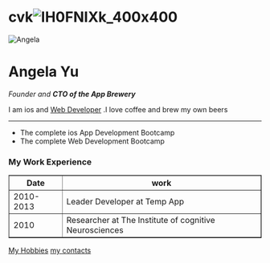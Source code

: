 # cvk![IH0FNIXk_400x400](https://user-images.githubusercontent.com/93489837/139598156-0af77c60-dc27-4932-a577-e9605f557a06.jpg)
<!DOCTYPE html>
<html lang="en" dir="ltr">

<head>
  <meta charset="utf-8">
  <title>Angela's Personal Site</title>
</head>

<body>
  <img src="C:\Users\RISHABH\Desktop\Web Development\HTML-Personal Site\IH0FNIXk_400x400.jpg" alt="Angela">
  <h1>Angela Yu</h1>
  <p><em>Founder and <strong>CTO of the App Brewery</strong></em></p>
  <p>I am ios and <a href="https://www.appbrewery.co/">Web Developer</a> .I love coffee and brew my own beers </p>
  <hr>
<ul>
  <li>The complete ios App Development Bootcamp</li>
  <li>The complete Web Development Bootcamp</li>
</ul>
<h3>My Work Experience</h3>
<table border="1">
  <thead>
  <tr>
    <th>Date</th>
    <th>work</th>
  </tr>
  </thead>
  <tbody>

  </tbody>
  <tfoot>

  </tfoot>

  <tr>
  <td>2010-2013</td>
  <td>Leader Developer at Temp App</td>
  </tr>
  <tr>
  <td>2010</td>
  <td>Researcher at The Institute of cognitive Neurosciences</td>
  </tr>
</table>
<a href="Hobbies.html">My Hobbies</a>
<a href="C:\Users\RISHABH\Desktop\Web Development\HTML-Personal Site\contact-me.html">my contacts</a>

</body>

</html>
